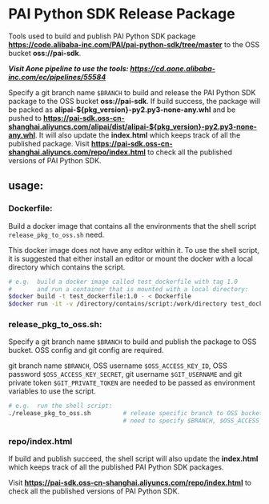 # PAI Python SDK Release Package

Tools used to build and publish PAI Python SDK package **<https://code.alibaba-inc.com/PAI/pai-python-sdk/tree/master>** to the OSS bucket **oss://pai-sdk**.

***Visit Aone pipeline to use the tools: <https://cd.aone.alibaba-inc.com/ec/pipelines/55584>***

Specify a git branch name `$BRANCH` to build and release the PAI Python SDK package to the OSS bucket **oss://pai-sdk**. If build success, the package will be packed as **alipai-\${pkg_version}-py2.py3-none-any.whl** and be pushed to **<https://pai-sdk.oss-cn-shanghai.aliyuncs.com/alipai/dist/alipai-${pkg_version}-py2.py3-none-any.whl>**. It will also update the **index.html** which keeps track of all the published package. Visit **<https://pai-sdk.oss-cn-shanghai.aliyuncs.com/repo/index.html>** to check all the published versions of PAI Python SDK.

## usage:
### Dockerfile:

Build a docker image that contains all the environments that the shell script `release_pkg_to_oss.sh` need.

This docker image does not have any editor within it. To use the shell script, it is suggested that either install an editor or mount the docker with a local directory which contains the script.

```bash
# e.g.	build a docker image called test_dockerfile with tag 1.0
#		and run a container that is mounted with a local directory:
$docker build -t test_dockerfile:1.0 - < Dockerfile
$docker run -it -v /directory/contains/script:/work/directory test_dockerfile:1.0 /bin/bash
```

### release_pkg_to_oss.sh:
Specify a git branch name `$BRANCH` to build and publish the package to OSS bucket. OSS config and git config are required.

git branch name `$BRANCH`, OSS username `$OSS_ACCESS_KEY_ID`, OSS password `$OSS_ACCESS_KEY_SECRET`, git username `$GIT_USERNAME` and git private token `$GIT_PRIVATE_TOKEN` are needed to be passed as environment variables to use the script.

```bash
# e.g.	run the shell script:
./release_pkg_to_oss.sh			# release specific branch to OSS bucket
								# need to specify $BRANCH, $OSS_ACCESS_KEY_ID, $OSS_ACCESS_KEY_SECRET, $GIT_USERNAME and $GIT_PRIVATE_TOKEN
```

### repo/index.html
If build and publish succeed, the shell script will also update the **index.html** which keeps track of all the published PAI Python SDK packages.

Visit **<https://pai-sdk.oss-cn-shanghai.aliyuncs.com/repo/index.html>** to check all the published versions of PAI Python SDK.
